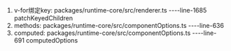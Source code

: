1. v-for绑定key: packages/runtime-core/src/renderer.ts ----line-1685 patchKeyedChildren
2. methods: packages/runtime-core/src/componentOptions.ts  ----line-636
3. computed: packages/runtime-core/src/componentOptions.ts ----line-691 computedOptions